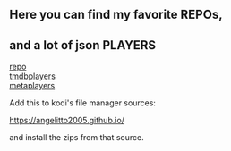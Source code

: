 ## Here you can find my favorite REPOs,
## and a lot of json PLAYERS

<a href="/repo/">repo</a><br>
<a href="/tmdbplayers/">tmdbplayers</a><br>
<a href="/metaplayers/">metaplayers</a><br>

Add this to kodi's file manager sources:

<a href="https://angelitto2005.github.io/">https://angelitto2005.github.io/</a><br>

and install the zips from that source.
